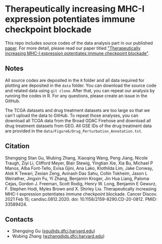 # Therapeutically increasing MHC-I expression potentiates immune checkpoint blockade 

This repo includes source codes of the data analysis part in our published [paper](https://cancerdiscovery.aacrjournals.org/content/early/2021/02/15/2159-8290.CD-20-0812). For more detail, please read our paper titled ["Therapeutically increasing MHC-I expression potentiates immune checkpoint blockade"](https://cancerdiscovery.aacrjournals.org/content/early/2021/02/15/2159-8290.CD-20-0812).


## Notes
All source codes are deposited in the `R` folder and all data required for plotting are deposited in the `data` folder. You can download the source code and related data using `git clone`.  After that, you can repeat our analysis by running the codes in R. For any questions, please create an issue in the GitHub. 

The TCGA datasets and drug treatment datasets are too large so that we can't upload the data to GitHub. To repeat those analyses, you can download all TCGA data from the Broad GDAC Firehose and download all drug treatment datasets from GEO. All GSE IDs of the drug treatment data are provided in the `data/Figure6/Drug_Perturbation_Annotation.txt`.

## Citation

Shengqing Stan Gu, Wubing Zhang, Xiaoqing Wang, Peng Jiang, Nicole Traugh, Ziyi Li, Clifford Meyer, Blair Stewig, Yingtian Xie, Xia Bu, Michael P Manos, Alba Font-Tello, Evisa Gjini, Ana Lako, Klothilda Lim, Jake Conway, Alok K Tewari, Zexian Zeng, Avinash Das Sahu, Collin Tokheim, Jason L Weirather, Jingxin Fu, Yi Zhang, Benjamin Kroger, Jin Hua Liang, Paloma Cejas, Gordon J. Freeman, Scott Rodig, Henry W. Long, Benjamin E Gewurz, F. Stephen Hodi, Myles Brown and X. Shirley Liu. Therapeutically increasing MHC-I expression potentiates immune checkpoint blockade. Cancer Discov. 2021 Feb 15; candisc.0812.2020. doi: 10.1158/2159-8290.CD-20-0812. PMID: 33589424.

## Contacts

* Shengqing Gu (sgu@ds.dfci.harvard.edu)
* Wubing Zhang (wzhang@ds.dfci.harvard.edu)

